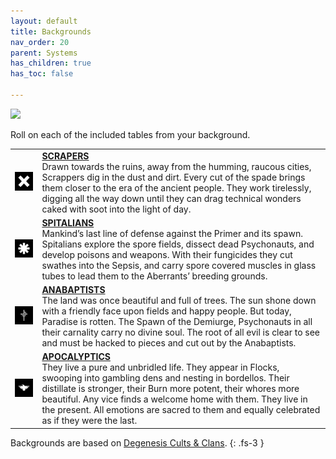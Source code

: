 ```yaml
---
layout: default
title: Backgrounds
nav_order: 20
parent: Systems
has_children: true
has_toc: false

---
```


![](https://www.degenesis-cluster.com/dist/thumbnails/backgrounds.jpg)

Roll on each of the included tables from your background.

|                                                                                                                   |                                                                                                                                                                                                                                                                                                                                                                                                  |
| :---------------------------------------------------------------------------------------------------------------: | ------------------------------------------------------------------------------------------------------------------------------------------------------------------------------------------------------------------------------------------------------------------------------------------------------------------------------------------------------------------------------------------------ |
|    ![06-CULT-SCRAPPERS-WHITE-ON-BLACK-320x320](../../imgs/icons/06-CULT-SCRAPPERS-WHITE-ON-BLACK-320x320.webp)    | **[SCRAPERS](scrapers.md)**<br>Drawn towards the ruins, away from the humming, raucous cities, Scrappers dig in the dust and dirt. Every cut of the spade brings them closer to the era of the ancient people. They work tirelessly, digging all the way down until they can drag technical wonders caked with soot into the light of day.                                                       |
|   ![01-CULT-SPITALIANS-WHITE-ON-BLACK-320x320](../../imgs/icons/01-CULT-SPITALIANS-WHITE-ON-BLACK-320x320.webp)   | **[SPITALIANS](spitalians.md)**<br>Mankind’s last line of defense against the Primer and its spawn. Spitalians explore the spore fields, dissect dead Psychonauts, and develop poisons and weapons. With their fungicides they cut swathes into the Sepsis, and carry spore covered muscles in glass tubes to lead them to the Aberrants’ breeding grounds.                                      |
|  ![12-CULT-ANABAPTISTS-WHITE-ON-BLACK-320x320](../../imgs/icons/12-CULT-ANABAPTISTS-WHITE-ON-BLACK-320x320.webp)  | **[ANABAPTISTS](anabaptists.md)**<br>The land was once beautiful and full of trees. The sun shone down with a friendly face upon fields and happy people. But today, Paradise is rotten. The Spawn of the Demiurge, Psychonauts in all their carnality carry no divine soul. The root of all evil is clear to see and must be hacked to pieces and cut out by the Anabaptists.                   |
| ![11-CULT-APOCALYPTICS-WHITE-ON-BLACK-320x320](../../imgs/icons/11-CULT-APOCALYPTICS-WHITE-ON-BLACK-320x320.webp) | **[APOCALYPTICS](apocalyptics.md)** <br>They live a pure and unbridled life. They appear in Flocks, swooping into gambling dens and nesting in bordellos. Their distillate is stronger, their Burn more potent, their whores more beautiful. Any vice finds a welcome home with them. They live in the present. All emotions are sacred to them and equally celebrated as if they were the last. |


Backgrounds are based on [Degenesis Cults & Clans](https://degenesis.com/world/cults/).
{: .fs-3 }